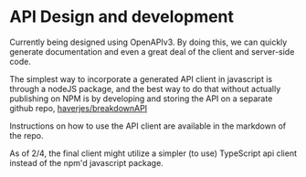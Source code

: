 
# API Design and development

Currently being designed using OpenAPIv3.  By doing this, we can quickly generate documentation and even a great deal of the client and server-side code.  

The simplest way to incorporate a generated API client in javascript is through a nodeJS package, and the best way to do that without actually publishing on NPM is by developing and storing the API on a separate github repo, [haverjes/breakdownAPI](https://github.com/haverjes/BreakdownAPI)

Instructions on how to use the API client are available in the markdown of the repo.

As of 2/4, the final client might utilize a simpler (to use) TypeScript api client instead of the npm'd javascript package.
